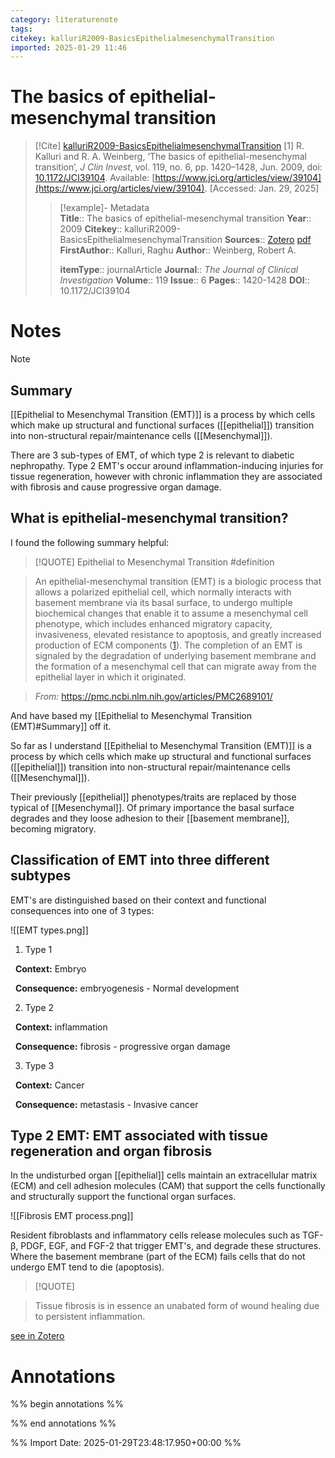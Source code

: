 ```yaml
---
category: literaturenote
tags: 
citekey: kalluriR2009-BasicsEpithelialmesenchymalTransition
imported: 2025-01-29 11:46
---
```


# The basics of epithelial-mesenchymal transition


> [!Cite] [kalluriR2009-BasicsEpithelialmesenchymalTransition](zotero://select/library/items/66K38RBR)
> [1]  R. Kalluri and R. A. Weinberg, ‘The basics of epithelial-mesenchymal transition’, _J Clin Invest_, vol. 119, no. 6, pp. 1420–1428, Jun. 2009, doi: [10.1172/JCI39104](https://doi.org/10.1172/JCI39104). Available: [https://www.jci.org/articles/view/39104](https://www.jci.org/articles/view/39104). [Accessed: Jan. 29, 2025]
> > [!example]- Metadata    
> > **Title**:: The basics of epithelial-mesenchymal transition
> > **Year**:: 2009
> > **Citekey**:: kalluriR2009-BasicsEpithelialmesenchymalTransition
> > **Sources**:: [Zotero](zotero://select/library/items/66K38RBR) [pdf](file:////home/joeashton/Zotero/storage/3EDVXJUF/Kalluri%20and%20Weinberg%20-%202009%20-%20The%20basics%20of%20epithelial-mesenchymal%20transition.pdf) 
> > **FirstAuthor**:: Kalluri, Raghu
> > **Author**:: Weinberg, Robert A.
> > 
> > **itemType**:: journalArticle
> > **Journal**:: *The Journal of Clinical Investigation*
> > **Volume**:: 119
> > **Issue**:: 6
> > **Pages**:: 1420-1428
> > **DOI**:: 10.1172/JCI39104

# Notes

> [!note]
> ## Summary
> 
> [[Epithelial to Mesenchymal Transition (EMT)]] is a process by which cells which make up structural and functional surfaces ([[epithelial]]) transition into non-structural repair/maintenance cells ([[Mesenchymal]]).
> 
> There are 3 sub-types of EMT, of which type 2 is relevant to diabetic nephropathy. Type 2 EMT's occur around inflammation-inducing injuries for tissue regeneration, however with chronic inflammation they are associated with fibrosis and cause progressive organ damage.
> 
> ## What is epithelial-mesenchymal transition?
> 
> I found the following summary helpful:
> 
> > [!QUOTE] Epithelial to Mesenchymal Transition #definition
> 
> > An epithelial-mesenchymal transition (EMT) is a biologic process that allows a polarized epithelial cell, which normally interacts with basement membrane via its basal surface, to undergo multiple biochemical changes that enable it to assume a mesenchymal cell phenotype, which includes enhanced migratory capacity, invasiveness, elevated resistance to apoptosis, and greatly increased production of ECM components ([1](https://pmc.ncbi.nlm.nih.gov/articles/PMC2689101/#B1)). The completion of an EMT is signaled by the degradation of underlying basement membrane and the formation of a mesenchymal cell that can migrate away from the epithelial layer in which it originated.
> 
> > *From:* https://pmc.ncbi.nlm.nih.gov/articles/PMC2689101/
> 
> And have based my [[Epithelial to Mesenchymal Transition (EMT)#Summary]] off it.
> 
> So far as I understand [[Epithelial to Mesenchymal Transition (EMT)]] is a process by which cells which make up structural and functional surfaces ([[epithelial]]) transition into non-structural repair/maintenance cells ([[Mesenchymal]]).
> 
> Their previously [[epithelial]] phenotypes/traits are replaced by those typical of [[Mesenchymal]]. Of primary importance the basal surface degrades and they loose adhesion to their [[basement membrane]], becoming migratory.
> 
> ## Classification of EMT into three different subtypes
> 
> EMT's are distinguished based on their context and functional consequences into one of 3 types:
> 
> ![[EMT types.png]]
> 
> 1. Type 1
> 
>   **Context:** Embryo
> 
>   **Consequence:** embryogenesis - Normal development
> 
> 2. Type 2
> 
>   **Context:** inflammation
> 
>   **Consequence:** fibrosis - progressive organ damage
> 
> 3. Type 3
> 
>   **Context:** Cancer
> 
>   **Consequence:** metastasis - Invasive cancer
> 
> ## Type 2 EMT: EMT associated with tissue regeneration and organ fibrosis
> 
> In the undisturbed organ [[epithelial]] cells maintain an extracellular matrix (ECM) and cell adhesion molecules (CAM) that support the cells functionally and structurally support the functional organ surfaces.
> 
> ![[Fibrosis EMT process.png]]
> 
> Resident fibroblasts and inflammatory cells release molecules such as TGF-β, PDGF, EGF, and FGF-2 that trigger EMT's, and degrade these structures. Where the basement membrane (part of the ECM) fails cells that do not undergo EMT tend to die (apoptosis).
> 
> > [!QUOTE]
> 
> > Tissue fibrosis is in essence an unabated form of wound healing due to persistent inflammation.
>
> [see in Zotero](zotero://select/library/items/48R52B9H)

# Annotations

%% begin annotations %%


%% end annotations %%

%% Import Date: 2025-01-29T23:48:17.950+00:00 %%
